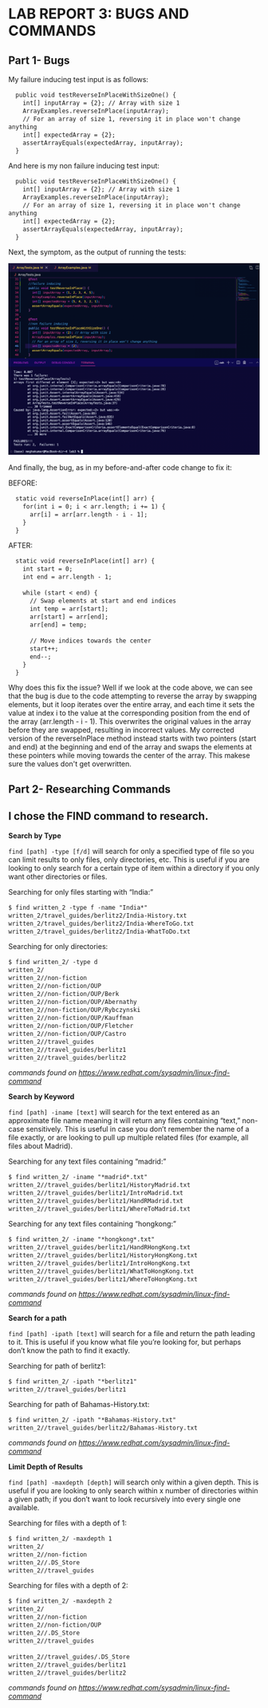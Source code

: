# LAB REPORT 3: BUGS AND COMMANDS

## Part 1- Bugs

My failure inducing test input is as follows:

```  //non failure inducing 
  public void testReverseInPlaceWithSizeOne() {
    int[] inputArray = {2}; // Array with size 1
    ArrayExamples.reverseInPlace(inputArray);
    // For an array of size 1, reversing it in place won't change anything
    int[] expectedArray = {2};
    assertArrayEquals(expectedArray, inputArray);
  }
```
And here is my non failure inducing test input:
```
  public void testReverseInPlaceWithSizeOne() {
    int[] inputArray = {2}; // Array with size 1
    ArrayExamples.reverseInPlace(inputArray);
    // For an array of size 1, reversing it in place won't change anything
    int[] expectedArray = {2};
    assertArrayEquals(expectedArray, inputArray);
  }
```
Next, the symptom, as the output of running the tests:

![Image](teststeststests.png)

And finally, the bug, as in my before-and-after code change to fix it:

BEFORE:
```
  static void reverseInPlace(int[] arr) {
    for(int i = 0; i < arr.length; i += 1) {
      arr[i] = arr[arr.length - i - 1];
    }
  }
```

AFTER:
```
  static void reverseInPlace(int[] arr) {
    int start = 0;
    int end = arr.length - 1;

    while (start < end) {
      // Swap elements at start and end indices
      int temp = arr[start];
      arr[start] = arr[end];
      arr[end] = temp;

      // Move indices towards the center
      start++;
      end--;
    }
  }
```
Why does this fix the issue? Well if we look at the code above, we can see that the bug is due to
the code attempting to reverse the array by swapping elements, but it loop iterates over the entire array, and each time
it sets the value at index i to the value at the corresponding position from the end of the array (arr.length - i - 1). 
This overwrites the original values in the array before they are swapped, resulting in incorrect values. 
My corrected version of the reverseInPlace method instead starts with two pointers (start and end) at the beginning and end of 
the array and swaps the elements at these pointers while moving towards the center of the array. This makese sure the values
don't get overwritten.

## Part 2- Researching Commands

## I chose the FIND command to research.

**Search by Type**

```find [path] -type [f/d]``` will search for only a specified type of file so you can limit results to only
files, only directories, etc. This is useful if you are looking to only search for a certain type of item
within a directory if you only want other directories or files.

Searching for only files starting with “India:”

```
$ find written_2 -type f -name "India*"
written_2/travel_guides/berlitz2/India-History.txt
written_2/travel_guides/berlitz2/India-WhereToGo.txt
written_2/travel_guides/berlitz2/India-WhatToDo.txt
```

Searching for only directories:

```
$ find written_2/ -type d
written_2/
written_2//non-fiction
written_2//non-fiction/OUP
written_2//non-fiction/OUP/Berk
written_2//non-fiction/OUP/Abernathy
written_2//non-fiction/OUP/Rybczynski
written_2//non-fiction/OUP/Kauffman
written_2//non-fiction/OUP/Fletcher
written_2//non-fiction/OUP/Castro
written_2//travel_guides
written_2//travel_guides/berlitz1
written_2//travel_guides/berlitz2
```

*commands found on https://www.redhat.com/sysadmin/linux-find-command*


**Search by Keyword**

```find [path] -iname [text]``` will search for the text entered as an approximate file name
meaning it will return any files containing “text,” non-case sensitively. This is useful in case you
donʼt remember the name of a file exactly, or are looking to pull up multiple related files (for
example, all files about Madrid).

Searching for any text files containing “madrid:”

```
$ find written_2/ -iname "*madrid*.txt"
written_2//travel_guides/berlitz1/HistoryMadrid.txt
written_2//travel_guides/berlitz1/IntroMadrid.txt
written_2//travel_guides/berlitz1/HandRMadrid.txt
written_2//travel_guides/berlitz1/WhereToMadrid.txt
```

Searching for any text files containing “hongkong:”

```
$ find written_2/ -iname "*hongkong*.txt"
written_2//travel_guides/berlitz1/HandRHongKong.txt
written_2//travel_guides/berlitz1/HistoryHongKong.txt
written_2//travel_guides/berlitz1/IntroHongKong.txt
written_2//travel_guides/berlitz1/WhatToHongKong.txt
written_2//travel_guides/berlitz1/WhereToHongKong.txt
```

*commands found on https://www.redhat.com/sysadmin/linux-find-command*


**Search for a path**

```find [path] -ipath [text]``` will search for a file and return the path leading to it. This is useful if
you know what file youʼre looking for, but perhaps donʼt know the path to find it exactly.

Searching for path of berlitz1:

```
$ find written_2/ -ipath "*berlitz1"
written_2//travel_guides/berlitz1
```

Searching for path of Bahamas-History.txt:

```
$ find written_2/ -ipath "*Bahamas-History.txt"
written_2//travel_guides/berlitz2/Bahamas-History.txt
```
*commands found on https://www.redhat.com/sysadmin/linux-find-command*


**Limit Depth of Results**

```find [path] -maxdepth [depth]``` will search only within a given depth. This is useful if you are
looking to only search within x number of directories within a given path; if you donʼt want to look
recursively into every single one available.

Searching for files with a depth of 1:

```
$ find written_2/ -maxdepth 1
written_2/
written_2//non-fiction
written_2//.DS_Store
written_2//travel_guides
```

Searching for files with a depth of 2:

```
$ find written_2/ -maxdepth 2
written_2/
written_2//non-fiction
written_2//non-fiction/OUP
written_2//.DS_Store
written_2//travel_guides

written_2//travel_guides/.DS_Store
written_2//travel_guides/berlitz1
written_2//travel_guides/berlitz2
```
*commands found on https://www.redhat.com/sysadmin/linux-find-command*








